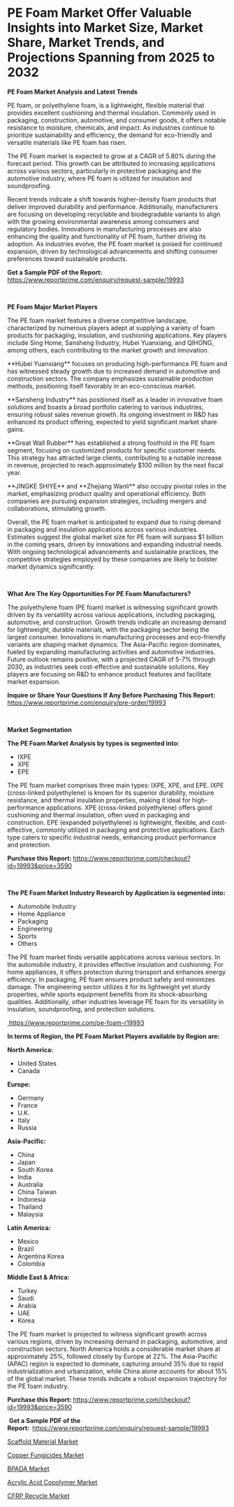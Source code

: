 <p><h1>PE Foam Market Offer Valuable Insights into Market Size, Market Share, Market Trends, and Projections Spanning from 2025 to 2032</h1></p><p><strong>PE Foam Market Analysis and Latest Trends</strong></p>
<p><p>PE foam, or polyethylene foam, is a lightweight, flexible material that provides excellent cushioning and thermal insulation. Commonly used in packaging, construction, automotive, and consumer goods, it offers notable resistance to moisture, chemicals, and impact. As industries continue to prioritize sustainability and efficiency, the demand for eco-friendly and versatile materials like PE foam has risen.</p><p>The PE Foam market is expected to grow at a CAGR of 5.80% during the forecast period. This growth can be attributed to increasing applications across various sectors, particularly in protective packaging and the automotive industry, where PE foam is utilized for insulation and soundproofing. </p><p>Recent trends indicate a shift towards higher-density foam products that deliver improved durability and performance. Additionally, manufacturers are focusing on developing recyclable and biodegradable variants to align with the growing environmental awareness among consumers and regulatory bodies. Innovations in manufacturing processes are also enhancing the quality and functionality of PE foam, further driving its adoption. As industries evolve, the PE foam market is poised for continued expansion, driven by technological advancements and shifting consumer preferences toward sustainable products.</p></p>
<p><strong>Get a Sample PDF of the Report:&nbsp;</strong> <a href="https://www.reportprime.com/enquiry/request-sample/19993?utm_campaign=1842&utm_medium=2&utm_source=Github&utm_content=ia&utm_term=18032025&utm_id=pe-foam">https://www.reportprime.com/enquiry/request-sample/19993</a></p>
<p>&nbsp;</p>
<p><strong>PE Foam Major Market Players</strong></p>
<p><p>The PE foam market features a diverse competitive landscape, characterized by numerous players adept at supplying a variety of foam products for packaging, insulation, and cushioning applications. Key players include Sing Home, Sansheng Industry, Hubei Yuanxiang, and QIHONG, among others, each contributing to the market growth and innovation.</p><p>**Hubei Yuanxiang** focuses on producing high-performance PE foam and has witnessed steady growth due to increased demand in automotive and construction sectors. The company emphasizes sustainable production methods, positioning itself favorably in an eco-conscious market.</p><p>**Sansheng Industry** has positioned itself as a leader in innovative foam solutions and boasts a broad portfolio catering to various industries, ensuring robust sales revenue growth. Its ongoing investment in R&D has enhanced its product offering, expected to yield significant market share gains.</p><p>**Great Wall Rubber** has established a strong foothold in the PE foam segment, focusing on customized products for specific customer needs. This strategy has attracted large clients, contributing to a notable increase in revenue, projected to reach approximately $100 million by the next fiscal year.</p><p>**JINGKE SHIYE** and **Zhejiang Wanli** also occupy pivotal roles in the market, emphasizing product quality and operational efficiency. Both companies are pursuing expansion strategies, including mergers and collaborations, stimulating growth.</p><p>Overall, the PE foam market is anticipated to expand due to rising demand in packaging and insulation applications across various industries. Estimates suggest the global market size for PE foam will surpass $1 billion in the coming years, driven by innovations and expanding industrial needs. With ongoing technological advancements and sustainable practices, the competitive strategies employed by these companies are likely to bolster market dynamics significantly.</p></p>
<p>&nbsp;</p>
<p><strong>What Are The Key Opportunities For PE Foam Manufacturers?</strong></p>
<p><p>The polyethylene foam (PE foam) market is witnessing significant growth driven by its versatility across various applications, including packaging, automotive, and construction. Growth trends indicate an increasing demand for lightweight, durable materials, with the packaging sector being the largest consumer. Innovations in manufacturing processes and eco-friendly variants are shaping market dynamics. The Asia-Pacific region dominates, fueled by expanding manufacturing activities and automotive industries. Future outlook remains positive, with a projected CAGR of 5-7% through 2030, as industries seek cost-effective and sustainable solutions. Key players are focusing on R&D to enhance product features and facilitate market expansion.</p></p>
<p><strong>Inquire or Share Your Questions If Any Before Purchasing This Report:</strong> <a href="https://www.reportprime.com/enquiry/pre-order/19993?utm_campaign=1842&utm_medium=2&utm_source=Github&utm_content=ia&utm_term=18032025&utm_id=pe-foam">https://www.reportprime.com/enquiry/pre-order/19993</a></p>
<p>&nbsp;</p>
<p><strong>Market Segmentation</strong></p>
<p><strong>The PE Foam Market Analysis by types is segmented into:</strong></p>
<p><ul><li>IXPE</li><li>XPE</li><li>EPE</li></ul></p>
<p><p>The PE foam market comprises three main types: IXPE, XPE, and EPE. IXPE (cross-linked polyethylene) is known for its superior durability, moisture resistance, and thermal insulation properties, making it ideal for high-performance applications. XPE (cross-linked polyethylene) offers good cushioning and thermal insulation, often used in packaging and construction. EPE (expanded polyethylene) is lightweight, flexible, and cost-effective, commonly utilized in packaging and protective applications. Each type caters to specific industrial needs, enhancing product performance and protection.</p></p>
<p><strong>Purchase this Report:&nbsp;</strong><a href="https://www.reportprime.com/checkout?id=19993&price=3590&utm_campaign=1842&utm_medium=2&utm_source=Github&utm_content=ia&utm_term=18032025&utm_id=pe-foam">https://www.reportprime.com/checkout?id=19993&price=3590</a></p>
<p>&nbsp;</p>
<p><strong>The PE Foam Market Industry Research by Application is segmented into:</strong></p>
<p><ul><li>Automobile Industry</li><li>Home Appliance</li><li>Packaging</li><li>Engineering</li><li>Sports</li><li>Others</li></ul></p>
<p><p>The PE foam market finds versatile applications across various sectors. In the automobile industry, it provides effective insulation and cushioning. For home appliances, it offers protection during transport and enhances energy efficiency. In packaging, PE foam ensures product safety and minimizes damage. The engineering sector utilizes it for its lightweight yet sturdy properties, while sports equipment benefits from its shock-absorbing qualities. Additionally, other industries leverage PE foam for its versatility in insulation, soundproofing, and protection solutions.</p></p>
<p><a href="https://www.reportprime.com/pe-foam-r19993?utm_campaign=1842&utm_medium=2&utm_source=Github&utm_content=ia&utm_term=18032025&utm_id=pe-foam">&nbsp;https://www.reportprime.com/pe-foam-r19993</a></p>
<p><strong>In terms of Region, the PE Foam Market Players available by Region are:</strong></p>
<p>
    <p> <strong> North America: </strong>
        <ul>
            <li>United States</li>
            <li>Canada</li>
        </ul>
        </p> 
    <p> <strong> Europe: </strong>
        <ul>
            <li>Germany</li>
            <li>France</li>
            <li>U.K.</li>
            <li>Italy</li>
            <li>Russia</li>
        </ul>
        </p> 
    <p> <strong> Asia-Pacific: </strong>
        <ul>
            <li>China</li>
            <li>Japan</li>
            <li>South Korea</li>
            <li>India</li>
            <li>Australia</li>
            <li>China Taiwan</li>
            <li>Indonesia</li>
            <li>Thailand</li>
            <li>Malaysia</li>
        </ul>
        </p> 
    <p> <strong> Latin America: </strong>
        <ul>
            <li>Mexico</li>
            <li>Brazil</li>
            <li>Argentina Korea</li>
            <li>Colombia</li>
        </ul>
        </p> 
    <p> <strong> Middle East & Africa: </strong>
        <ul>
            <li>Turkey</li>
            <li>Saudi</li>
            <li>Arabia</li>
            <li>UAE</li>
            <li>Korea</li>
        </ul>
    </p>
    </p>
<p><p>The PE foam market is projected to witness significant growth across various regions, driven by increasing demand in packaging, automotive, and construction sectors. North America holds a considerable market share at approximately 25%, followed closely by Europe at 22%. The Asia-Pacific (APAC) region is expected to dominate, capturing around 35% due to rapid industrialization and urbanization, while China alone accounts for about 15% of the global market. These trends indicate a robust expansion trajectory for the PE foam industry.</p></p>
<p><strong>Purchase this Report: </strong><a href="https://www.reportprime.com/checkout?id=19993&price=3590&utm_campaign=1842&utm_medium=2&utm_source=Github&utm_content=ia&utm_term=18032025&utm_id=pe-foam">https://www.reportprime.com/checkout?id=19993&price=3590</a></p>
<p>&nbsp;<strong>Get a Sample PDF of the Report:&nbsp;&nbsp;</strong><a href="https://www.reportprime.com/enquiry/request-sample/19993?utm_campaign=1842&utm_medium=2&utm_source=Github&utm_content=ia&utm_term=18032025&utm_id=pe-foam">https://www.reportprime.com/enquiry/request-sample/19993</a></p>
<p><strong></strong></p>
<p><p><a href="https://github.com/makzzochil/Market-Research-Report-List-1/blob/main/scaffold-material-market.md?utm_campaign=1842&utm_medium=2&utm_source=Github&utm_content=ia&utm_term=18032025&utm_id=pe-foam">Scaffold Material Market</a></p><p><a href="https://github.com/heinslakey2x/Market-Research-Report-List-1/blob/main/copper-fungicides-market.md?utm_campaign=1842&utm_medium=2&utm_source=Github&utm_content=ia&utm_term=18032025&utm_id=pe-foam">Copper Fungicides Market</a></p><p><a href="https://github.com/buseknoden2b/Market-Research-Report-List-1/blob/main/bpada-market.md?utm_campaign=1842&utm_medium=2&utm_source=Github&utm_content=ia&utm_term=18032025&utm_id=pe-foam">BPADA Market</a></p><p><a href="https://github.com/mronmizoe/Market-Research-Report-List-1/blob/main/acrylic-acid-copolymer-market.md?utm_campaign=1842&utm_medium=2&utm_source=Github&utm_content=ia&utm_term=18032025&utm_id=pe-foam">Acrylic Acid Copolymer Market</a></p><p><a href="https://github.com/gitfwelday/Market-Research-Report-List-1/blob/main/cfrp-recycle-market.md?utm_campaign=1842&utm_medium=2&utm_source=Github&utm_content=ia&utm_term=18032025&utm_id=pe-foam">CFRP Recycle Market</a></p></p>